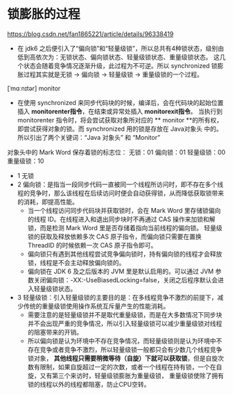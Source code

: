 # 锁膨胀的过程
https://blog.csdn.net/fan1865221/article/details/96338419
- 在 jdk6 之后便引入了“偏向锁”和“轻量级锁”，所以总共有4种锁状态，级别由低到高依次为：无锁状态、偏向锁状态、轻量级锁状态、重量级锁状态。
这几个状态会随着竞争情况逐渐升级，此过程为不可逆。所以 synchronized 锁膨胀过程其实就是无锁 → 偏向锁 → 轻量级锁 → 重量级锁的一个过程。

[ˈmɑːnɪtər] monitor

- 在使用 synchronized 来同步代码块的时候，编译后，会在代码块的起始位置插入 **monitorenter指令**，在结束或异常处插入 **monitorexit指令**。
当执行到 monitorenter 指令时，将会尝试获取对象所对应的 ** monitor **的所有权，即尝试获得对象的锁。而 synchronized 用的锁是存放在 Java对象头 中的。
所以引出了两个关键词：“Java 对象头” 和 “Monitor”

对象头中的 Mark Word 保存着锁的标志位： 无锁：01 偏向锁：01 轻量级锁：00 重量级锁：10
- 1 无锁
- 2 偏向锁：是指当一段同步代码一直被同一个线程所访问时，即不存在多个线程的竞争时，那么该线程在后续访问时便会自动获得锁，从而降低获取锁带来的消耗，即提高性能。
    - 当一个线程访问同步代码块并获取锁时，会在 Mark Word 里存储锁偏向的线程 ID。在线程进入和退出同步块时不再通过 CAS 操作来加锁和解锁，而是检测 Mark Word 里是否存储着指向当前线程的偏向锁。
    轻量级锁的获取及释放依赖多次 CAS 原子指令，而偏向锁只需要在置换 ThreadID 的时候依赖一次 CAS 原子指令即可。
    - 偏向锁只有遇到其他线程尝试竞争偏向锁时，持有偏向锁的线程才会释放锁，线程是不会主动释放偏向锁的。
    - 偏向锁在 JDK 6 及之后版本的 JVM 里是默认启用的。可以通过 JVM 参数关闭偏向锁：-XX:-UseBiasedLocking=false，关闭之后程序默认会进入轻量级锁状态。
- 3 轻量级锁：引入轻量级锁的主要目的是：在多线程竞争不激烈的前提下，减少传统的重量级锁使用操作系统互斥量产生的性能消耗。
    - 需要注意的是轻量级锁并不是取代重量级锁，而是在大多数情况下同步块并不会出现严重的竞争情况，所以引入轻量级锁可以减少重量级锁对线程的阻塞带来的开销。
    - 所以偏向锁是认为环境中不存在竞争情况，而轻量级锁则是认为环境中不存在竞争或者竞争不激烈，所以轻量级锁一般都只会有少数几个线程竞争锁对象，
    **其他线程只需要稍微等待（自旋）下就可以获取锁**，但是自旋次数有限制，如果自旋超过一定的次数，或者一个线程在持有锁，一个在自旋，又有第三个来访时，轻量级锁膨胀为重量级锁，
    重量级锁使除了拥有锁的线程以外的线程都阻塞，防止CPU空转。
